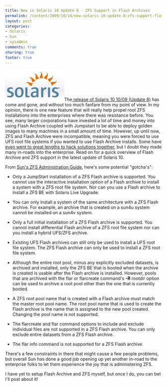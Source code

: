 ```yaml
---
title: New in Solaris 10 Update 8 - ZFS Support in Flash Archives
permalink: /content/2009/10/14/new-solaris-10-update-8-zfs-support-flash-archives
layout: post
categories:
- Solaris
- Sun
- sysadmin
comments: true
sharing: true
footer: true
---
```

![](/assets/images/solaris.gif)The[ release of Solaris 10 10/09 (Update
8)](http://www.sun.com/aboutsun/pr/2009-10/sunflash.20091008.3.xml) has come
and gone, and without too much fanfare from my point of view. In my opinion,
there is one new feature that will really help propel root ZFS installations
into the enterprises where there was resistance before. You see, many larger
corporations have invested a lot of time and money into using Flash Archive
coupled with Jumpstart to be able to deploy golden images to many machines in
a small amount of time. However, up until now, ZFS and Flash Archive were
incompatible, meaning you were forced to use UFS root file systems if you
wanted to use Flash Archive installs. Some have [even went to great lengths to
hack solutions
together](http://blogs.sun.com/scottdickson/entry/a_much_better_way_to), but I
doubt they made many in-roads into the enterprise. Read on for a quick
overview of Flash Archive and ZFS support in the latest update of Solaris 10.

From [Sun's ZFS Administration
Guide](http://docs.sun.com/app/docs/doc/819-5461/githk?l=en&a=view), here's
some potential "gotcha's":

  * Only a JumpStart installation of a ZFS Flash archive is supported. You cannot use the interactive installation option of a Flash archive to install a system with a ZFS root file system. Nor can you use a Flash archive to install a ZFS BE with Solaris Live Upgrade.

  * You can only install a system of the same architecture with a ZFS Flash archive. For example, an archive that is created on a sun4u system cannot be installed on a sun4v system.

  * Only a full initial installation of a ZFS Flash archive is supported. You cannot install differential Flash archive of a ZFS root file system nor can you install a hybrid UFS/ZFS archive.

  * Existing UFS Flash archives can still only be used to install a UFS root file system. The ZFS Flash archive can only be used to install a ZFS root file system.

  * Although the entire root pool, minus any explicitly excluded datasets, is archived and installed, only the ZFS BE that is booted when the archive is created is usable after the Flash archive is installed. However, pools that are archived with the flar or flarcreate command's **-R** rootdir option can be used to archive a root pool other than the one that is currently booted.

  * A ZFS root pool name that is created with a Flash archive must match the master root pool name. The root pool name that is used to create the Flash archive is the name that is assigned to the new pool created. Changing the pool name is not supported.

  * The flarcreate and flar command options to include and exclude individual files are not supported in a ZFS Flash archive. You can only exclude entire datasets from a ZFS Flash archive.

  * The flar info command is not supported for a ZFS Flash archive.

There's a few constraints in there that might cause a few people problems, but
overall Sun has done a good job opening up yet another in-road to the
enterprise folks to let them experience the joy that is administering ZFS.

I have yet to setup Flash Archive and ZFS myself, but once I do, you can bet
I'll post about it!

